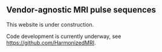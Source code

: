 ## Vendor-agnostic MRI pulse sequences

This website is under construction. 

Code development is currently underway, see https://github.com/HarmonizedMRI.
